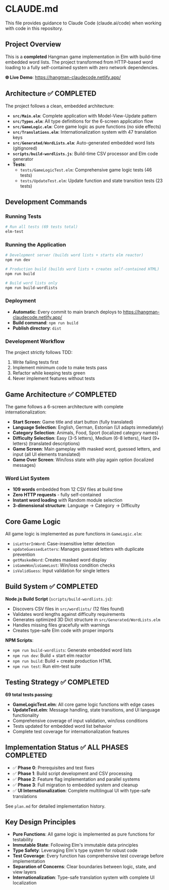 # CLAUDE.md

This file provides guidance to Claude Code (claude.ai/code) when working with code in this repository.

## Project Overview

This is a **completed** Hangman game implementation in Elm with build-time embedded word lists. The project transformed from HTTP-based word loading to a fully self-contained system with zero network dependencies.

**🌐 Live Demo**: https://hangman-claudecode.netlify.app/

## Architecture ✅ **COMPLETED**

The project follows a clean, embedded architecture:

- **`src/Main.elm`**: Complete application with Model-View-Update pattern
- **`src/Types.elm`**: All type definitions for the 6-screen application flow
- **`src/GameLogic.elm`**: Core game logic as pure functions (no side effects)
- **`src/Translations.elm`**: Internationalization system with 47 translation keys
- **`src/Generated/WordLists.elm`**: Auto-generated embedded word lists (gitignored)
- **`scripts/build-wordlists.js`**: Build-time CSV processor and Elm code generator
- **Tests**:
  - `tests/GameLogicTest.elm`: Comprehensive game logic tests (46 tests)
  - `tests/UpdateTest.elm`: Update function and state transition tests (23 tests)

## Development Commands

### Running Tests
```bash
# Run all tests (69 tests total)
elm-test
```

### Running the Application
```bash
# Development server (builds word lists + starts elm reactor)
npm run dev

# Production build (builds word lists + creates self-contained HTML)
npm run build

# Build word lists only
npm run build-wordlists
```

### Deployment
- **Automatic**: Every commit to main branch deploys to https://hangman-claudecode.netlify.app/
- **Build command**: `npm run build`
- **Publish directory**: `dist`

### Development Workflow
The project strictly follows TDD:
1. Write failing tests first
2. Implement minimum code to make tests pass
3. Refactor while keeping tests green
4. Never implement features without tests

## Game Architecture ✅ **COMPLETED**

The game follows a 6-screen architecture with complete internationalization:
- **Start Screen**: Game title and start button (fully translated)
- **Language Selection**: English, German, Estonian (UI adapts immediately)
- **Category Selection**: Animals, Food, Sport (localized category names)
- **Difficulty Selection**: Easy (3-5 letters), Medium (6-8 letters), Hard (9+ letters) (translated descriptions)
- **Game Screen**: Main gameplay with masked word, guessed letters, and input (all UI elements translated)
- **Game Over Screen**: Win/loss state with play again option (localized messages)

### Word List System
- **109 words** embedded from 12 CSV files at build time
- **Zero HTTP requests** - fully self-contained
- **Instant word loading** with Random module selection
- **3-dimensional structure**: Language → Category → Difficulty

## Core Game Logic

All game logic is implemented as pure functions in `GameLogic.elm`:
- `isLetterInWord`: Case-insensitive letter detection
- `updateGuessedLetters`: Manages guessed letters with duplicate prevention
- `getMaskedWord`: Creates masked word display
- `isGameWon`/`isGameLost`: Win/loss condition checks
- `isValidGuess`: Input validation for single letters

## Build System ✅ **COMPLETED**

**Node.js Build Script** (`scripts/build-wordlists.js`):
- Discovers CSV files in `src/wordlists/` (12 files found)
- Validates word lengths against difficulty requirements
- Generates optimized 3D Dict structure in `src/Generated/WordLists.elm`
- Handles missing files gracefully with warnings
- Creates type-safe Elm code with proper imports

**NPM Scripts**:
- `npm run build-wordlists`: Generate embedded word lists
- `npm run dev`: Build + start elm reactor
- `npm run build`: Build + create production HTML
- `npm run test`: Run elm-test suite

## Testing Strategy ✅ **COMPLETED**

**69 total tests passing**:
- **GameLogicTest.elm**: All core game logic functions with edge cases
- **UpdateTest.elm**: Message handling, state transitions, and UI language functionality
- Comprehensive coverage of input validation, win/loss conditions
- Tests updated for embedded word list behavior
- Complete test coverage for internationalization features

## Implementation Status ✅ **ALL PHASES COMPLETED**

- ✅ **Phase 0**: Prerequisites and test fixes
- ✅ **Phase 1**: Build script development and CSV processing
- ✅ **Phase 2**: Feature flag implementation and parallel systems
- ✅ **Phase 3**: Full migration to embedded system and cleanup
- ✅ **UI Internationalization**: Complete multilingual UI with type-safe translations

See `plan.md` for detailed implementation history.

## Key Design Principles

- **Pure Functions**: All game logic is implemented as pure functions for testability
- **Immutable State**: Following Elm's immutable data principles
- **Type Safety**: Leveraging Elm's type system for robust code
- **Test Coverage**: Every function has comprehensive test coverage before implementation
- **Separation of Concerns**: Clear boundaries between logic, state, and view layers
- **Internationalization**: Type-safe translation system with complete UI localization